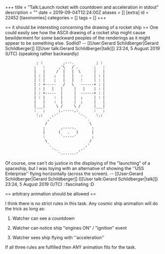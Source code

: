 +++
title = "Talk:Launch rocket with countdown and acceleration in stdout"
description = ""
date = 2019-09-04T12:24:00Z
aliases = []
[extra]
id = 22452
[taxonomies]
categories = []
tags = []
+++

== it should be interesting concerning the drawing of a rocket ship ==
One could easily see how the ASCII drawing of a rocket ship might cause bewilderment for some backward peoples of the renderings as it might appear to be something else.   Sodlid?     -- [[User:Gerard Schildberger|Gerard Schildberger]] ([[User talk:Gerard Schildberger|talk]]) 23:24, 5 August 2019 (UTC)     (speaking rather backwardly)



                  ; :         ,---.          ; :
                 ;   :      ,'\   /`.       ;   :
                 |   |     /  |   |  \      |   |
                 | : |    ;   |   |   :     | : |
                 | : |    ;   |   |   :     | : |
                 | : +-----   /   \   ------+ : |
                 | : |   |   |     |   |    | : |
                 | : +-----  |     |  ------+ : |
                 | : |    :  |     |  ;     | : |
                 |   |    :  |     |  ;     |   |
                 |___|     \ /     \ /      |___|
                 :   ;      ;.-----,:       :   ;
                  :,;    ,-'         `-.     :,;
                       ,'               `.
                      /                   \
                     ;       ,-----.       :
                     |      (   .   )      |
                     :       `-----'       ;
                      \                   /
                       `.               ,'
                         '-.         ,-'
                            `-------'


Of course, one can't do justice in the displaying of the "launching" of a spaceship,   but I was toying with an alternative of showing the   ''USS Enterprise''   flying horizontally (across the screen).     -- [[User:Gerard Schildberger|Gerard Schildberger]] ([[User talk:Gerard Schildberger|talk]]) 23:24, 5 August 2019 (UTC)
::fascinating :D

== arbitrary animation should be allowed ==

I think there is no strict rules in this task. Any cosmic ship animation will do the trick as long as:

1) Watcher can see a countdown

2) Watcher can notice ship "engines ON" / "ignition" event

3) Watcher sees ship flying with ''acceleration''

If all three rules are fulfilled then ANY animation fits for the task.
